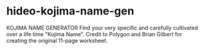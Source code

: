 # hideo-kojima-name-gen
KOJIMA NAME GENERATOR
Find your very specific and carefully cultivated over a life time "Kojima Name".
Credit to Polygon and Brian Gilbert for creating the original 11-page worksheet.
